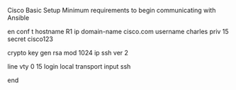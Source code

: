 Cisco Basic Setup
Minimum requirements to begin communicating with Ansible

en
conf t
hostname R1
ip domain-name cisco.com
username charles priv 15 secret cisco123

crypto key gen rsa mod 1024
ip ssh ver 2

line vty 0 15
login local
transport input ssh

end
